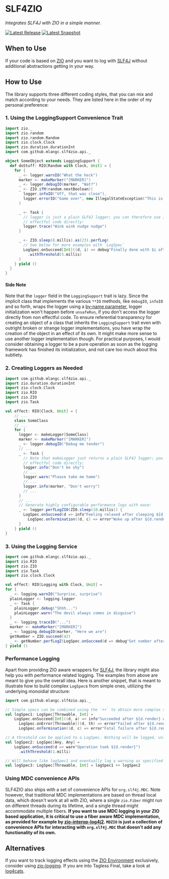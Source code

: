 # SLF4ZIO
*Integrates SLF4J with ZIO in a simple manner.*

[![Latest Release](https://img.shields.io/maven-central/v/com.github.mlangc/slf4zio_2.13?color=green&label=latest-release)](https://oss.sonatype.org/content/repositories/releases/com/github/mlangc/slf4zio_2.13)
[![Latest Snapshot](https://img.shields.io/nexus/s/com.github.mlangc/slf4zio_2.13?label=latest-snapshot&server=https%3A%2F%2Foss.sonatype.org)](https://oss.sonatype.org/content/repositories/snapshots/com/github/mlangc/slf4zio_2.13/)

## When to Use
If your code is based on [ZIO](https://zio.dev/) and you want to log with [SLF4J](https://www.slf4j.org/) without additional abstractions getting
in your way.

## How to Use
The library supports three different coding styles, that you can mix and match according to your needs. They are listed here in the order of
my personal preference:

### 1. Using the LoggingSupport Convenience Trait

````scala
import zio._
import zio.random
import zio.random.Random
import zio.clock.Clock
import zio.duration.durationInt
import com.github.mlangc.slf4zio.api._

object SomeObject extends LoggingSupport {
  def doStuff: RIO[Random with Clock, Unit] = {
    for {
      _ <- logger.warnIO("What the heck")  
      marker <- makeMarker("[MARKER]")     
      _ <- logger.debugIO(marker, "Wat?")
      _ <- ZIO.ifM(random.nextBoolean)(
        logger.infoIO("Uff, that was close"),
        logger.errorIO("Game over", new IllegalStateException("This is the end"))
      )

      _ <- Task {
        // logger is just a plain SLF4J logger; you can therefore use it from
        // effectful code directly:
        logger.trace("Wink wink nudge nudge")
      }

      _ <- ZIO.sleep(8.millis).as(23).perfLog(
        // See below for more examples with `LogSpec`
        LogSpec.onSucceed[Int]((d, i) => debug"Finally done with $i after ${d.render}")
          .withThreshold(5.millis)
      )
    } yield ()
  }
}
````

#### Side Note
Note that the `logger` field in the `LoggingSupport` trait is lazy. Since the implicit class
that implements the various `**IO` methods, like `debugIO`, `infoIO` and so forth, wraps the
logger using a [by-name parameter](https://docs.scala-lang.org/tour/by-name-parameters.html),
logger initialization won't happen before `unsafeRun`, if you don't access the logger directly
from non effectful code. To ensure referential transparency for creating an object of a class that
inherits the `LoggingSupport` trait even with outright broken or strange logger implementations,
you have wrap the creation of the object in an effect of its own. It might make more sense to use
another logger implementation though. For practical purposes, I would consider obtaining a 
logger to be a pure operation as soon as the logging framework has finished its initialization,
and not care too much about this subtlety.

### 2. Creating Loggers as Needed

```scala
import com.github.mlangc.slf4zio.api._
import zio.duration.durationInt
import zio.clock.Clock
import zio.RIO
import zio.ZIO
import zio.Task

val effect: RIO[Clock, Unit] = {
    // ...
    class SomeClass
    // ...
    for {
      logger <- makeLogger[SomeClass] 
      marker <- makeMarker("[MARKER]")
      _ <- logger.debugIO("Debug me tender")
      // ...
      _ <- Task {
        // Note that makeLogger just returns a plain SLF4J logger; you can therefore use it from
        // effectful code directly:
        logger.info("Don't be shy")
        // ...
        logger.warn("Please take me home")
        // ...   
        logger.info(marker, "Don't worry")
        // ...
      }
      // ...
      // Generate highly configurable performance logs with ease:
      _ <- logger.perfLogZIO(ZIO.sleep(10.millis)) {
        LogSpec.onSucceed(d => info"Feeling relaxed after sleeping ${d.render}") ++
          LogSpec.onTermination((d, c) => error"Woke up after ${d.render}: ${c.prettyPrint}")
      }
    } yield ()
}
```

### 3. Using the Logging Service

```scala
import com.github.mlangc.slf4zio.api._
import zio.RIO
import zio.ZIO
import zio.Task
import zio.clock.Clock

val effect: RIO[Logging with Clock, Unit] =
for {
  _ <- logging.warnIO("Surprise, surprise") 
  plainLogger <- logging.logger
  _ <- Task {
    plainLogger.debug("Shhh...")
    plainLogger.warn("The devil always comes in disguise")
  }
  _ <- logging.traceIO("...")   
  marker <- makeMarker("[MARKER]")
  _ <- logging.debugIO(marker, "Here we are")
  getNumber = ZIO.succeed(42)
  _ <- getNumber.perfLogZ(LogSpec.onSucceed(d => debug"Got number after ${d.render}"))
} yield ()
```

### Performance Logging
Apart from providing ZIO aware wrappers for [SLF4J](https://www.slf4j.org/), the library might also
help you with performance related logging. The examples from above are meant to give you the overall
idea. Here is another snippet, that is meant to illustrate how to build complex `LogSpec`s from simple
ones, utilizing the underlying monoidial structure:

```scala
import com.github.mlangc.slf4zio.api._

// Simple specs can be combined using the `++` to obtain more complex specs
val logSpec1: LogSpec[Throwable, Int] =
    LogSpec.onSucceed[Int]((d, a) => info"Succeeded after ${d.render} with $a") ++
      LogSpec.onError[Throwable]((d, th) => error"Failed after ${d.render} with $th") ++
      LogSpec.onTermination((d, c) => error"Fatal failure after ${d.render}: ${c.prettyPrint}")

// A threshold can be applied to a LogSpec. Nothing will be logged, unless the threshold is exceeded.
val logSpec2: LogSpec[Any, Any] =
    LogSpec.onSucceed(d => warn"Operation took ${d.render}")
      .withThreshold(1.milli)

// Will behave like logSpec1 and eventually log a warning as specified in logSpec2
val logSpec3: LogSpec[Throwable, Int] = logSpec1 ++ logSpec2
```

### Using MDC convenience APIs
SLF4ZIO also ships with a set of convenience APIs for `org.slf4j.MDC`. Note however, that traditional
MDC implementations are based on thread local data, which doesn't work at all with ZIO, where a
single `zio.Fiber` might run on different threads during its lifetime, and a single thread might 
accommodate multiple fibers. **If you want to use MDC logging in your ZIO based application, it is
critical to use a fiber aware MDC implementation, as provided for example by 
[zio-interop-log4j2](https://github.com/mlangc/zio-interop-log4j2). `MDZIO` is just a collection of
convenience APIs for interacting with `org.slf4j.MDC` that doesn't add any functionality of its own.**

## Alternatives
If you want to track logging effects using the [ZIO Environment](http://degoes.net/articles/zio-environment) exclusively, consider using
[zio-logging](https://github.com/zio/zio-logging). If you are into Tagless Final,
take a look at [log4cats](https://github.com/ChristopherDavenport/log4cats).







